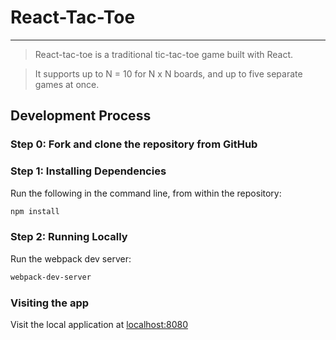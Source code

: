 # React-Tac-Toe
---------------------------------

> React-tac-toe is a traditional tic-tac-toe game built with React.

> It supports up to N = 10 for N x N boards, and up to five separate games at once.

## Development Process

### Step 0: Fork and clone the repository from GitHub

### Step 1: Installing Dependencies

Run the following in the command line, from within the repository:

```sh
npm install
```

### Step 2: Running Locally

Run the webpack dev server:

```sh
webpack-dev-server
```

### Visiting the app

Visit the local application at [localhost:8080](http://localhost:8080/)

